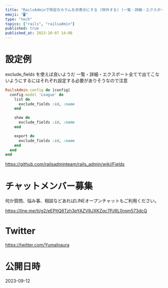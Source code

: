 ```yaml
---
title: "RailsAdminで特定のカラムを非表示にする (除外する) (一覧・詳細・エクスポート)"
emoji: "🖥"
type: "tech"
topics: ["rails", "railsadmin"]
published: true
published_at: 2023-10-07 14:08
---
```


# 設定例

exclude_fields を使えば良いようだ
一覧・詳細・エクスポート全てで出てこないようにするにはそれぞれ設定する必要がありそうなので注意

```rb
RailsAdmin.config do |config|
  config.model 'League' do
    list do
      exclude_fields :id, :name
    end

    show do
      exclude_fields :id, :name
    end

    export do
      exclude_fields :id, :name
    end
  end
end
```

https://github.com/railsadminteam/rails_admin/wiki/Fields


# チャットメンバー募集


何か質問、悩み事、相談などあればLINEオープンチャットもご利用ください。

https://line.me/ti/g2/eEPltQ6Tzh3pYAZV8JXKZqc7PJ6L0rpm573dcQ


# Twitter

https://twitter.com/YumaInaura


# 公開日時

2023-09-12
